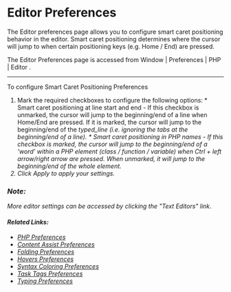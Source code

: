 # Editor Preferences

<!--context:editor_preferences-->

The Editor preferences page allows you to configure smart caret positioning behavior in the editor. Smart caret positioning determines where the cursor will jump to when certain positioning keys (e.g. Home / End) are pressed.

The Editor Preferences page is accessed from Window | Preferences | PHP | Editor .

---

 <!--ref-start-->

To configure Smart Caret Positioning Preferences

  1. Mark the required checkboxes to configure the following options:
    * Smart caret positioning at line start and end - If this checkbox is unmarked, the cursor will jump to the beginning/end of a line when Home/End are pressed. If it is marked, the cursor will jump to the beginning/end of the <i>typed_line (i.e. ignoring the tabs at the beginning/end of a line).
    * Smart caret positioning in PHP names - If this checkbox is marked, the cursor will jump to the beginning/end of a 'word' within a PHP element (class / function / variable) when Ctrl + left arrow/right arrow are pressed. When unmarked, it will jump to the beginning/end of the whole element.
  2. Click Apply to apply your settings.

### Note:

More editor settings can be accessed by clicking the "Text Editors" link.

<!--ref-end-->

<!--links-start-->

#### Related Links:

 * [PHP Preferences](../../../032-reference/032-preferences/000-index.md)
 * [Content Assist Preferences](008-code_assist.md)
 * [Folding Preferences](016-folding.md)
 * [Hovers Preferences](024-hovers.md)
 * [Syntax Coloring Preferences](048-syntax_coloring.md)
 * [Task Tags Preferences](056-task_tags.md)
 * [Typing Preferences](072-typing.md)

<!--links-end-->
